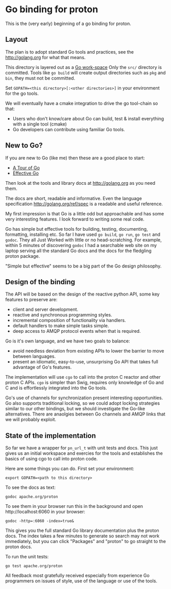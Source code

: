 # Go binding for proton

This is the (very early) beginning of a go binding for proton.

## Layout

The plan is to adopt standard Go tools and practices, see the <http://golang.org>
for what that means.

This directory is layered out as a [Go work-space](http://golang.org/doc/code.html)
Only the `src/` directory is committed. Tools like `go build` will create output
directories such as `pkg` and `bin`, they must not be committed.

Set `GOPATH=<this directory>[:<other directories>]` in your environment for the go tools.

We will eventually have a cmake integration to drive the go tool-chain so that:

- Users who don't know/care about Go can build, test & install everything with a single tool (cmake)
- Go developers can contribute using familiar Go tools.

## New to Go?

If you are new to Go (like me) then these are a good place to start:

- [A Tour of Go](http://tour.golang.org)
- [Effective Go](http://golang.org/doc/effective_go.html)

Then look at the tools and library docs at <http://golang.org> as you need them.

The docs are short, readable and informative.  Even the language specification
<http://golang.org/ref/spec> is a readable and useful reference.

My first impression is that Go is a little odd but approachable and has some
very interesting features. I look forward to writing some real code.

Go has simple but effective tools for building, testing, documenting,
formatting, installing etc. So far I have used `go build`, `go run`, `go test`
and `godoc`. They all Just Worked with little or no head-scratching.  For
example, within 5 minutes of discovering `godoc` I had a searchable web site on
my laptop serving all the standard Go docs and the docs for the fledgling
proton package.

"Simple but effective" seems to be a big part of the Go design philosophy.

## Design of the binding

The API will be based on the design of the reactive python API, some key features to preserve are:

- client and server development.
- reactive and synchronous programming styles.
- incremental composition of functionality via handlers.
- default handlers to make simple tasks simple.
- deep access to AMQP protocol events when that is required.

Go is it's own  language, and we have two goals to balance:

- avoid needless deviation from existing APIs to lower the barrier to move between languages.
- present an idiomatic, easy-to-use, unsurprising Go API that takes full advantage of Go's features.

The implementation will use `cgo` to call into the proton C reactor and other
proton C APIs. `cgo` is simpler than Swig, requires only knowledge of Go and C
and is effortlessly integrated into the Go tools.

Go's use of channels for synchronization present interesting opportunities. Go
also supports traditional locking, so we could adopt locking strategies similar
to our other bindings, but we should investigate the Go-like alternatives. There
are anaolgies between Go channels and AMQP links that we will probably exploit.

## State of the implementation

So far we have a wrapper for `pn_url_t` with unit tests and docs. This just
gives us an initial workspace and exercies for the tools and establishes the
basics of using cgo to call into proton code.

Here are some things you can do. First set your environment:

    export GOPATH=<path to this directory>

To see the docs as text:

    godoc apache.org/proton

To see them in your browser run this in the background and open
http://localhost:6060 in your browser:

    godoc -http=:6060 -index=true&

This gives you the full standard Go library documentation plus the proton
docs. The index takes a few minutes to generate so search may not work
immediately, but you can click "Packages" and "proton" to go straight to the
proton docs.

To run the unit tests:

    go test apache.org/proton

All feedback most gratefully received especially from experience Go programmers
on issues of style, use of the language or use of the tools.
